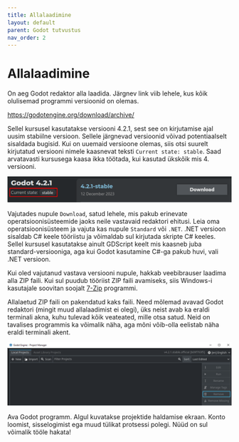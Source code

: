 ```yaml
---
title: Allalaadimine
layout: default
parent: Godot tutvustus
nav_order: 2
---
```


# Allalaadimine

On aeg Godot redaktor alla laadida. Järgnev link viib lehele, kus kõik olulisemad programmi versioonid on olemas.

<https://godotengine.org/download/archive/>

Sellel kursusel kasutatakse versiooni 4.2.1, sest see on kirjutamise ajal uusim stabiilne versioon. Sellele järgnevad versioonid võivad potentiaalselt sisaldada bugisid.
Kui on uuemaid versioone olemas, siis otsi suurelt kirjutatud versiooni nimele kaasnevat teksti `Current state: stable`.
Saad arvatavasti kursusega kaasa ikka töötada, kui kasutad ükskõik mis 4. versiooni.

![Suures tekstis kirjutatud versiooni nimele kaasneb väiksemas tekstis selle seisund](../assets/what-to-download.png)

Vajutades nupule `Download`, satud lehele, mis pakub erinevate operatsioonisüsteemide jaoks neile vastavaid redaktori ehitusi.
Leia oma operatsioonisüsteem ja vajuta kas nupule `Standard` või `.NET`.
.NET versioon sisaldab C# keele tööriistu ja võimaldab sul kirjutada skripte C# keeles.
Sellel kursusel kasutatakse ainult GDScript keelt mis kaasneb juba standard-versiooniga, aga kui Godot kasutamine C#-ga pakub huvi, vali .NET versioon.

Kui oled vajutanud vastava versiooni nupule, hakkab veebibrauser laadima alla ZIP faili. Kui sul puudub tööriist ZIP faili avamiseks, siis Windows-i kasutajale soovitan soojalt [7-Zip](https://www.7-zip.org/) programmi.

Allalaetud ZIP faili on pakendatud kaks faili. Need mõlemad avavad Godot redaktori (mingit muud allalaadimist ei olegi), üks neist avab ka eraldi terminali akna, kuhu tulevad kõik veateated, mille otsa satud. Neid on tavalises programmis ka võimalik näha, aga mõni võib-olla eelistab näha eraldi terminali akent.

![Projektide haldamise kuva](../assets/project-manager.png)

Ava Godot programm. Algul kuvatakse projektide haldamise ekraan. Konto loomist, sisselogimist ega muud tülikat protsessi polegi. Nüüd on sul võimalik tööle hakata!